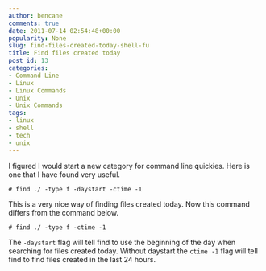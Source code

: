 ```yaml
---
author: bencane
comments: true
date: 2011-07-14 02:54:48+00:00
popularity: None
slug: find-files-created-today-shell-fu
title: Find files created today
post_id: 13
categories:
- Command Line
- Linux
- Linux Commands
- Unix
- Unix Commands
tags:
- linux
- shell
- tech
- unix
---
```


I figured I would start a new category for command line quickies. Here is one that I have found very useful.

    # find ./ -type f -daystart -ctime -1

This is a very nice way of finding files created today. Now this command differs from the command below.

    # find ./ -type f -ctime -1

The `-daystart` flag will tell find to use the beginning of the day when searching for files created today. Without daystart the `ctime -1` flag will tell find to find files created in the last 24 hours.
